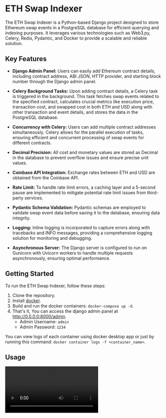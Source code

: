 # ETH Swap Indexer
The ETH Swap Indexer is a Python-based Django project designed to store Ethereum swap events in a PostgreSQL database for efficient querying and indexing purposes. It leverages various technologies such as Web3.py, Celery, Redis, Pydantic, and Docker to provide a scalable and reliable solution.

## Key Features
- **Django Admin Panel:** Users can easily add Ethereum contract details, including contract address, ABI JSON, HTTP provider, and starting block number through the Django admin panel.

- **Celery Background Tasks:** Upon adding contract details, a Celery task is triggered in the background. This task fetches swap events related to the specified contract, calculates crucial metrics like execution price, transaction cost, and swapped cost in both ETH and USD along with other transaction and event details, and stores the data in the PostgreSQL database.

- **Concurrency with Celery:** Users can add multiple contract addresses simultaneously. Celery allows for the parallel execution of tasks, ensuring efficient and concurrent processing of swap events for different contracts.

- **Decimal Precision:** All cost and monetary values are stored as Decimal in the database to prevent overflow issues and ensure precise unit values.

- **Coinbase API Integration:** Exchange rates between ETH and USD are obtained from the Coinbase API.

- **Rate Limit:** To handle rate limit errors, a caching layer and a 5-second pause are implemented to mitigate potential rate limit issues from third-party services.

- **Pydantic Schema Validation:** Pydantic schemas are employed to validate swap event data before saving it to the database, ensuring data integrity.

- **Logging:** Inline logging is incorporated to capture errors along with tracebacks and INFO messages, providing a comprehensive logging solution for monitoring and debugging.

- **Asynchronous Server:** The Django server is configured to run on Gunicorn with Uvicorn workers to handle multiple requests asynchronously, ensuring optimal performance.

## Getting Started
To run the ETH Swap Indexer, follow these steps:

1. Clone the repository.
2. Install [docker](https://www.docker.com/products/docker-desktop/).
3. Build and run the docker containers: `docker-compose up -d`.
4. That's it, You can access the django admin panel at http://0.0.0.0:8000/admin.
    * Admin Username: `admin`
    * Admin Password: `1234`

You can view logs of each container using docker desktop app or just by running this command: `docker container logs -f <container_name>`.

## Usage
![](./assets/usage.mov)